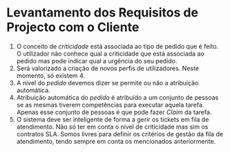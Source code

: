 # Levantamento dos Requisitos de Projecto com o Cliente #

1. O conceito de *criticidade* está associada ao tipo de pedido que é feito. O utilizador não conhece qual a criticidade que está associada ao pedido mas pode indicar qual a urgência do seu pedido.
2. Será valorizado a criação de novos perfis de utilizadores. Neste momento, só existem 4.
3. A nível do *pedido* devemos dizer se  permite ou não a atribuição automática.
4. Atribuição automática do *pedido* é atribuído a um conjunto de pessoas se as mesmas tiverem competências para executar aquela tarefa. Apenas esse conjunto de pessoas é que pode fazer *Claim* da tarefa.
5. O sistema deve ser inteligente de forma a gerir os tickets em fila de atendimento. Não só ter em conta o nível de criticidade mas sim os contratos SLA. Somos livres para definir os critérios de gestão da fila de atendimento, tendo sempre em conta os mencionados anteriormente.








